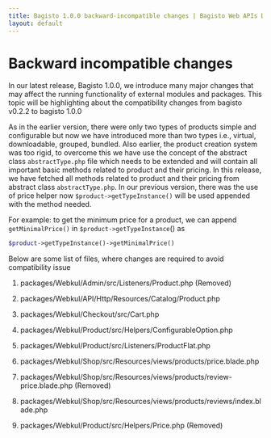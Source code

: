 ```yaml
---
title: Bagisto 1.0.0 backward-incompatible changes | Bagisto Web APIs Documentation
layout: default
---
```


# Backward incompatible changes

In our latest release, Bagisto 1.0.0, we introduce many major changes that may affect the running functionality of external modules and packages. This topic will be highlighting about the compatibility changes from bagisto v0.2.2 to bagisto 1.0.0

As in the earlier version, there were only two types of products simple and configurable but now we have introduced more than two types i.e., virtual, downloadable, grouped, bundled. Also earlier, the product creation system was too rigid, to overcome this we have use the concept of the abstract class `abstractType.php` file which needs to be extended and will contain all important basic methods related to product and their pricing. In this release, we have fetched all methods related to product and their pricing from abstract class `abstractType.php`. In our previous version, there was the use of price helper now `$product->getTypeInstance()` will be used appended with the method needed.

For example:  to get the minimum price for a product, we can append `getMinimalPrice()` in `$product->getTypeInstance`() as
```php
$product->getTypeInstance()->getMinimalPrice()
```

Below are some list of files, where changes are required to avoid compatibility issue

1. packages/Webkul/Admin/src/Listeners/Product.php (Removed)

2. packages/Webkul/API/Http/Resources/Catalog/Product.php

3. packages/Webkul/Checkout/src/Cart.php

4. packages/Webkul/Product/src/Helpers/ConfigurableOption.php

5. packages/Webkul/Product/src/Listeners/ProductFlat.php

6. packages/Webkul/Shop/src/Resources/views/products/price.blade.php

7. packages/Webkul/Shop/src/Resources/views/products/review-price.blade.php (Removed)

8. packages/Webkul/Shop/src/Resources/views/products/reviews/index.blade.php

9. packages/Webkul/Product/src/Helpers/Price.php (Removed)
